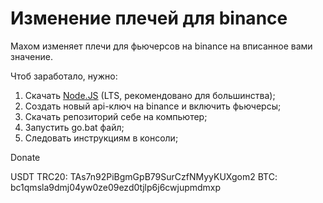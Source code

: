 # Изменение плечей для binance

Махом изменяет плечи для фьючерсов на binance на вписанное вами значение.

Чтоб заработало, нужно:
1. Скачать <a href="https://nodejs.org" target="blank">Node.JS</a> (LTS, рекомендовано для большинства);
2. Создать новый api-ключ на binance и включить фьючерсы;
3. Скачать репозиторий себе на компьютер;
4. Запустить go.bat файл;
5. Следовать инструкциям в консоли;

Donate

USDT TRC20: TAs7n92PiBgmGpB79SurCzfNMyyKUXgom2
BTC: bc1qmsla9dmj04yw0ze09ezd0tjlp6j6cwjupmdmxp
